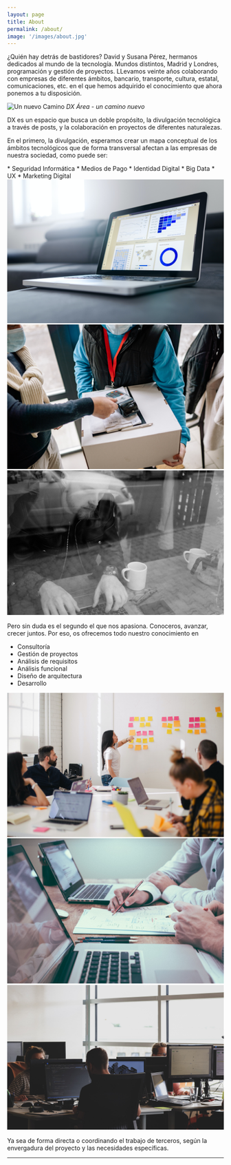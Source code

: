 ```yaml
---
layout: page
title: About
permalink: /about/
image: '/images/about.jpg'
---
```


¿Quién hay detrás de bastidores? David y Susana Pérez, hermanos dedicados al mundo de la tecnología. Mundos distintos, Madrid y Londres, programación y gestión de proyectos. LLevamos veinte años colaborando con empresas de diferentes ámbitos, bancario, transporte, cultura, estatal, comunicaciones, etc. en el que hemos adquirido el conocimiento que ahora ponemos a tu disposición.   

![Un nuevo Camino]({{site.baseurl}}/images/path.jpg)
*DX Área - un camino nuevo*

<p>DX es un espacio que busca un doble propósito, la divulgación tecnológica a través de posts, y la colaboración en proyectos de diferentes naturalezas.</p> 
<p>En el primero, la divulgación, esperamos crear un mapa conceptual de los ámbitos tecnológicos que de forma transversal afectan a las empresas de nuestra sociedad, como puede ser:</p>
* Seguridad Informática
* Medios de Pago
* Identidad Digital
* Big Data
* UX
* Marketing Digital


<div class="gallery-box">
  <div class="gallery">
    <img src="/images/bigData.jpg">
    <img src="/images/payment.jpg">
    <img src="/images/identidad.jpg">
  </div>
</div>

Pero sin duda es el segundo el que nos apasiona. Conoceros, avanzar, crecer juntos. Por eso, os ofrecemos todo nuestro conocimiento en
* Consultoría
* Gestión de proyectos
* Análisis de requisitos
* Análisis funcional
* Diseño de arquitectura
* Desarrollo

<div class="gallery-box">
  <div class="gallery">
    <img src="/images/gestion.jpg">
    <img src="/images/analisis.jpg">
    <img src="/images/programacion.jpg">
  </div>
</div>

Ya sea de forma directa o coordinando el trabajo de terceros, según la envergadura del proyecto y las necesidades específicas.

****